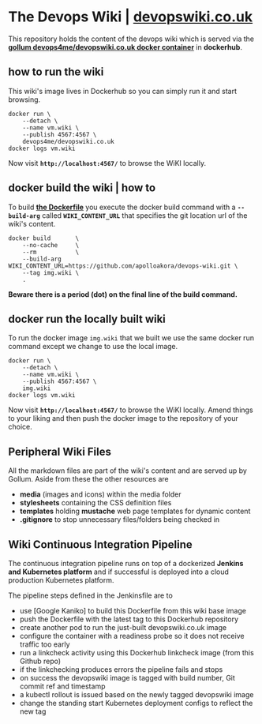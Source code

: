 
# The Devops Wiki | [devopswiki.co.uk](https://www.devopswiki.co.uk)

This repository holds the content of the devops wiki which is served via the **[gollum devops4me/devopswiki.co.uk docker container](https://hub.docker.com/r/devops4me/devopswiki.co.uk)** in **dockerhub**.

## how to run the wiki

This wiki's image lives in Dockerhub so you can simply run it and start browsing.

```
docker run \
    --detach \
    --name vm.wiki \
    --publish 4567:4567 \
    devops4me/devopswiki.co.uk
docker logs vm.wiki
```

Now visit **`http://localhost:4567/`** to browse the WiKI locally.


## docker build the wiki | how to

To build **[the Dockerfile](https://github.com/apolloakora/devops-wiki/blob/master/Dockerfile)** you execute the docker build command with a **`--build-arg`** called **`WIKI_CONTENT_URL`** that specifies the git location url of the wiki's content.

```
docker build       \
    --no-cache     \
    --rm           \
    --build-arg WIKI_CONTENT_URL=https://github.com/apolloakora/devops-wiki.git \
    --tag img.wiki \
    .
```

**Beware there is a period (dot) on the final line of the build command.**

## docker run the locally built wiki

To run the docker image `img.wiki` that we built we use the same docker run command except we change to use the local image.

```
docker run \
    --detach \
    --name vm.wiki \
    --publish 4567:4567 \
    img.wiki
docker logs vm.wiki
```

Now visit **`http://localhost:4567/`** to browse the WiKI locally. Amend things to your liking and then push the docker image to the repository of your choice.

## Peripheral Wiki Files

All the markdown files are part of the wiki's content and are served up by Gollum. Aside from these the other resources are

- **media** (images and icons) within the media folder
- **stylesheets** containing the CSS definition files
- **templates** holding **mustache** web page templates for dynamic content
- **.gitignore** to stop unnecessary files/folders being checked in

## Wiki Continuous Integration Pipeline

The continuous integration pipeline runs on top of a dockerized **Jenkins and Kubernetes platform** and if successful is deployed into a cloud production Kubernetes platform.

The pipeline steps defined in the Jenkinsfile are to

- use [Google Kaniko] to build this Dockerfile from this wiki base image
- push the Dockerfile with the latest tag to this Dockerhub repository
- create another pod to run the just-built devopswiki.co.uk image
- configure the container with a readiness probe so it does not receive traffic too early
- run a linkcheck activity using this Dockerhub linkcheck image (from this Github repo)
- if the linkchecking produces errors the pipeline fails and stops
- on success the devopswiki image is tagged with build number, Git commit ref and timestamp
- a kubectl rollout is issued based on the newly tagged devopswiki image
- change the standing start Kubernetes deployment configs to reflect the new tag
